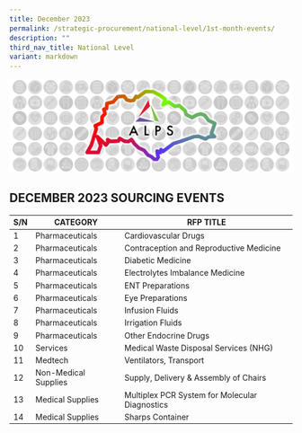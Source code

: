 ```yaml
---
title: December 2023
permalink: /strategic-procurement/national-level/1st-month-events/
description: ""
third_nav_title: National Level
variant: markdown
---
```

![](/images/alps_sourcing_events_national_1920x640_clear.png)

## DECEMBER 2023 SOURCING EVENTS

| S/N | CATEGORY | RFP TITLE |
| -------- | -------- | -------- |
| 1 | Pharmaceuticals | Cardiovascular Drugs |
| 2 | Pharmaceuticals | Contraception and Reproductive Medicine |
| 3 | Pharmaceuticals | Diabetic Medicine |
| 4 | Pharmaceuticals | Electrolytes Imbalance Medicine |
| 5 | Pharmaceuticals | ENT Preparations |
| 6 | Pharmaceuticals | Eye Preparations |
| 7 | Pharmaceuticals | Infusion Fluids |
| 8 | Pharmaceuticals | Irrigation Fluids |
| 9 | Pharmaceuticals | Other Endocrine Drugs |
| 10 | Services | Medical Waste Disposal Services (NHG) |
| 11 | Medtech | Ventilators, Transport |
| 12 | Non-Medical Supplies | Supply, Delivery & Assembly of Chairs |
| 13 | Medical Supplies | Multiplex PCR System for Molecular Diagnostics |
| 14 | Medical Supplies | Sharps Container |